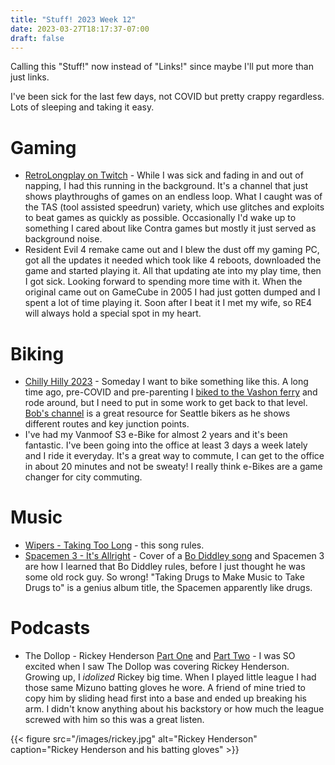```yaml
---
title: "Stuff! 2023 Week 12"
date: 2023-03-27T18:17:37-07:00
draft: false
---
```


Calling this "Stuff!" now instead of "Links!" since maybe I'll put more than just links.

I've been sick for the last few days, not COVID but pretty crappy regardless. Lots of sleeping and taking it easy.

# Gaming
- [RetroLongplay on Twitch](https://www.twitch.tv/retrolongplay) - While I was sick and fading in and out of napping, I had this running in the background. It's a channel that just shows playthroughs of games on an endless loop. What I caught was of the TAS (tool assisted speedrun) variety, which use glitches and exploits to beat games as quickly as possible. Occasionally I'd wake up to something I cared about like Contra games but mostly it just served as background noise.
- Resident Evil 4 remake came out and I blew the dust off my gaming PC, got all the updates it needed which took like 4 reboots, downloaded the game and started playing it. All that updating ate into my play time, then I got sick. Looking forward to spending more time with it. When the original came out on GameCube in 2005 I had just gotten dumped and I spent a lot of time playing it. Soon after I beat it I met my wife, so RE4 will always hold a special spot in my heart.

# Biking
- [Chilly Hilly 2023](https://www.youtube.com/watch?v=elRP7Nccc-E) - Someday I want to bike something like this. A long time ago, pre-COVID and pre-parenting I [biked to the Vashon ferry](/posts/bike-vashon/) and rode around, but I need to put in some work to get back to that level. [Bob's channel](https://www.youtube.com/@bobco85) is a great resource for Seattle bikers as he shows different routes and key junction points.
- I've had my Vanmoof S3 e-Bike for almost 2 years and it's been fantastic. I've been going into the office at least 3 days a week lately and I ride it everyday. It's a great way to commute, I can get to the office in about 20 minutes and not be sweaty! I really think e-Bikes are a game changer for city commuting. 

# Music
- [Wipers - Taking Too Long](https://www.youtube.com/watch?v=HyLvOjpP-Aw) - this song rules.
- [Spacemen 3 - It's Allright](https://www.youtube.com/watch?v=LTAWpU8npX8) - Cover of a [Bo Diddley song](https://www.youtube.com/watch?v=gjTra-2OF08) and Spacemen 3 are how I learned that Bo Diddley rules, before I just thought he was some old rock guy. So wrong! "Taking Drugs to Make Music to Take Drugs to" is a genius album title, the Spacemen apparently like drugs.

# Podcasts
- The Dollop - Rickey Henderson [Part One](https://omny.fm/shows/the-dollop-with-dave-anthony-and-gareth-reynolds/574-rickey-henderson-part-one) and [Part Two](https://omny.fm/shows/the-dollop-with-dave-anthony-and-gareth-reynolds/575-rickey-henderson-part-two) - I was SO excited when I saw The Dollop was covering Rickey Henderson. Growing up, I *idolized* Rickey big time. When I played little league I had those same Mizuno batting gloves he wore. A friend of mine tried to copy him by sliding head first into a base and ended up breaking his arm. I didn't know anything about his backstory or how much the league screwed with him so this was a great listen.

{{< figure src="/images/rickey.jpg" alt="Rickey Henderson" caption="Rickey Henderson and his batting gloves" >}}
